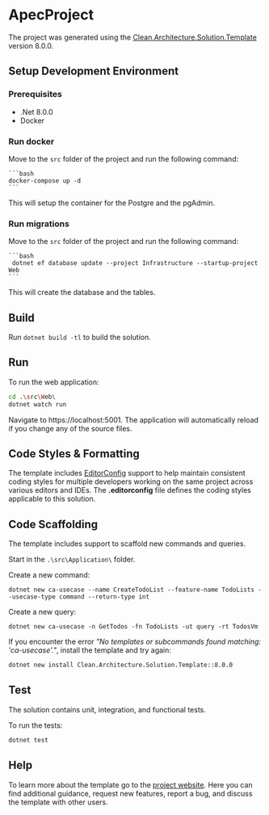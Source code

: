 ﻿# ApecProject

The project was generated using the [Clean.Architecture.Solution.Template](https://github.com/jasontaylordev/ApecProject) version 8.0.0.

## Setup Development Environment

### Prerequisites

- .Net 8.0.0
- Docker 

### Run docker

Move to the `src` folder of the project and run the following command:

    ```bash
    docker-compose up -d
    ```

This will setup the container for the Postgre and the pgAdmin.

### Run migrations

Move to the `src` folder of the project and run the following command:

    ```bash
     dotnet ef database update --project Infrastructure --startup-project Web 
    ```

This will create the database and the tables.

## Build

Run `dotnet build -tl` to build the solution.

## Run

To run the web application:

```bash
cd .\src\Web\
dotnet watch run
```

Navigate to https://localhost:5001. The application will automatically reload if you change any of the source files.

## Code Styles & Formatting

The template includes [EditorConfig](https://editorconfig.org/) support to help maintain consistent coding styles for multiple developers working on the same project across various editors and IDEs. The **.editorconfig** file defines the coding styles applicable to this solution.

## Code Scaffolding

The template includes support to scaffold new commands and queries.

Start in the `.\src\Application\` folder.

Create a new command:

```
dotnet new ca-usecase --name CreateTodoList --feature-name TodoLists --usecase-type command --return-type int
```

Create a new query:

```
dotnet new ca-usecase -n GetTodos -fn TodoLists -ut query -rt TodosVm
```

If you encounter the error *"No templates or subcommands found matching: 'ca-usecase'."*, install the template and try again:

```bash
dotnet new install Clean.Architecture.Solution.Template::8.0.0
```

## Test

The solution contains unit, integration, and functional tests.

To run the tests:
```bash
dotnet test
```

## Help
To learn more about the template go to the [project website](https://github.com/JasonTaylorDev/ApecProject). Here you can find additional guidance, request new features, report a bug, and discuss the template with other users.

